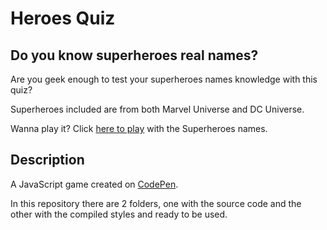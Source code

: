 # Heroes Quiz

## Do you know superheroes real names?

Are you geek enough to test your superheroes names knowledge with this quiz?

Superheroes included are from both Marvel Universe and DC Universe.

Wanna play it? Click [here to play](https://codepen.io/riccardo-andreatta/full/PoZVxRZ) with the Superheroes names.

## Description

A JavaScript game created on [CodePen](https://codepen.io/riccardo-andreatta/pen/PoZVxRZ).

In this repository there are 2 folders, one with the source code and the other with the compiled styles and ready to be used.



